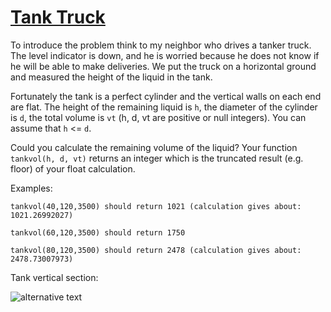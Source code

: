 # [Tank Truck](https://www.codewars.com/kata/tank-truck "https://www.codewars.com/kata/55f3da49e83ca1ddae0000ad")

To introduce the problem think to my neighbor who drives a tanker truck. 
The level indicator is down, and he is worried
because he does not know if he will be able to make deliveries. 
We put the truck on a horizontal ground and measured the height of the liquid in the tank.

Fortunately the tank is a perfect cylinder and the vertical walls on each end are flat.
The height of the remaining liquid is `h`, the diameter of the cylinder is `d`,
the total volume is `vt` (h, d, vt are positive or null integers). 
You can assume that `h` <= `d`.

Could you calculate the remaining volume of the liquid?
Your function `tankvol(h, d, vt)` returns an integer which is the truncated result (e.g. floor)
of your float calculation.

Examples:

```
tankvol(40,120,3500) should return 1021 (calculation gives about: 1021.26992027)

tankvol(60,120,3500) should return 1750

tankvol(80,120,3500) should return 2478 (calculation gives about: 2478.73007973)
```

Tank vertical section:

![alternative text](http://i.imgur.com/wmt0U43.png)